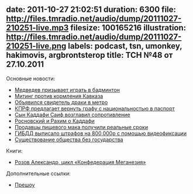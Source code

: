 date: 2011-10-27 21:02:51
duration: 6300
file: http://files.tmradio.net/audio/dump/20111027-210251-live.mp3
filesize: 100165216
illustration: http://files.tmradio.net/audio/dump/20111027-210251-live.png
labels: podcast, tsn, umonkey, hakimovis, argbrontsterop
title: ТСН №48 от 27.10.2011
---
Основные новости:

- [Медведев призывает играть в бадминтон](http://blog.kremlin.ru/post/191)
- [Митинг против кормления Кавказа](http://www.ridus.ru/news/7086/)
- [Объявился свидетель драки в метро](http://lenta.ru/news/2015/10/27/kutuz/)
- [КПРФ предлагает вернуть графу с национальностью в паспорт](http://www.interfax.ru/politics/news.asp?id=213517)
- [Сын Каддафи Саиф возглавил сопротивление](http://top.rbc.ru/politics/23/10/2011/621625.shtml)
- [Росновский и Рахим о Каддафи](http://podtema.com/2011/10/25/codename-nunavut-episode-002/)
- [Продавцы пищевого мака получили реальные сроки](http://www.novayagazeta.ru/society/49107.html)
- [ГИБДД выписало штрафов на 800,000р с помощью видеофиксации](http://www.kommersant.ru/doc/1789245)
- [Существование общества без государства](http://wiki.tmradio.net/Анархизм)

Книги:

- [Розов Александр, цикл «Конфедерация Меганезия»](http://lib.rus.ec/a/33681)

Дополнительные ссылки:

- [Прешоу](http://www.tmradio.net/live/recordings/20111027/202549/)
